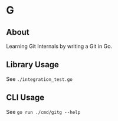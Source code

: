 # G

## About

Learning Git Internals by writing a Git in Go.

## Library Usage

See `./integration_test.go`

## CLI Usage

See `go run ./cmd/gitg --help`